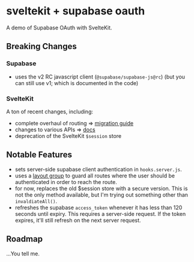 # sveltekit + supabase oauth

A demo of Supabase OAuth with SvelteKit.

## Breaking Changes

### Supabase

- uses the v2 RC javascript client (`@supabase/supabase-js@rc`) (but you can still use v1; which is documented in the code)

### SvelteKit

A ton of recent changes, including:

- complete overhaul of routing => [migration guide](https://github.com/sveltejs/kit/discussions/5774)
- changes to various APIs => [docs](https://kit.svelte.dev/docs/load)
- deprecation of the SvelteKit `$session` store

## Notable Features

- sets server-side supabase client authentication in `hooks.server.js`.
- uses a [layout group](https://kit.svelte.dev/docs/advanced-routing#advanced-layouts-group) to guard all routes where the user should be authenticated in order to reach the route.
- for now, replaces the old $session store with a secure version. This is not the only method available, but I'm trying out something other than `invaldiateAll()`.
- refreshes the supabase `access_token` whenever it has less than 120 seconds until expiry. This requires a server-side request. If the token expires, it'll still refresh on the next server request.

## Roadmap

...You tell me.